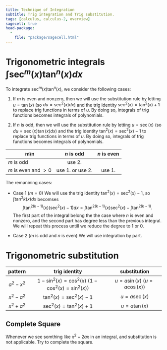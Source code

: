 ```yaml
---
title: Technique of Integration
subtitle: Trig integration and Trig substitution. 
tags: [calculus, calculus-2, overview]
sagecell: true
head-package:
  -
    file: "package/sagecell.html"
---
```


# Trigonometric integrals $\int \sec^{m}(x)\tan^n(x)dx$

To integrate $\sec^{m}(x)\tan^{n}(x)$, we consider the following cases:

1. If $m$ is even and nonzero, then we will use the substitution rule by letting $u=\tan(x)$ (so $du=\sec^2(x)dx$) and the trig identity $\sec^2(x) = \tan^2(x)+1$ to replace trig functions in terms of $u$. By doing so, integrals of trig functions becomes integrals of polynomials. 

2. If $n$ is odd, then we will use the substitution rule by letting $u=\sec(x)$ (so $du=\sec(x)\tan(x)dx$) and the trig identity $\tan^2(x) =\sec^2(x)-1$ to replace trig functions in terms of $u$. By doing so, integrals of trig functions becomes integrals of polynomials.


|m\n| $n$ is odd | $n$ is even |
|---|:----------:|:-----------:|
| $m$ is odd | use 2.  |  |
| $m$ is even and $>0$| use 1. or use 2. | use 1. |  

The remanining cases:

* Case 1 ($m=0$) We will use the trig identity $\tan^2(x)=\sec^2(x)-1$, so $\int\tan^2k(x)dx$ becomses
$$\int\tan^{2(k-1)}(x)(\sec^2(x)-1)dx = \int\tan^{2(k-1)}(x)\sec^2(x) - \int\tan^{2(k-1)}.$$
The first part of the integral belong the the case where $n$ is even and nonzero, and the second part has degree less than the previous integral. We will repeat this process untill we reduce the degree to $1$ or $0$.

* Case 2 ($m$ is odd and $n$ is even) We will use integration by part.

# Trigonometric substitution

| pattern | trig identity | substitution |
|:--------:|:------------:|:------------:|
| $a^2-x^2$ | $1-\sin^2(x) = \cos^2(x)$ ($1-\cos^2(x)=\sin^2(x)$) | $u=a\sin(x)$ ($u=a\cos(x)$) |
| $x^2 -a^2$  | $\tan^2(x) = \sec^2(x)-1$ | $u=a\sec(x)$ |
| $x^2+a^2$ | $\sec^2(x) = \tan^2(x)+1$ | $u=a\tan(x)$ |

## Complete Square

Whenever we see somthing like $x^2+2ax$ in an integral, and substitution is not applicable. Try to complete the square.
